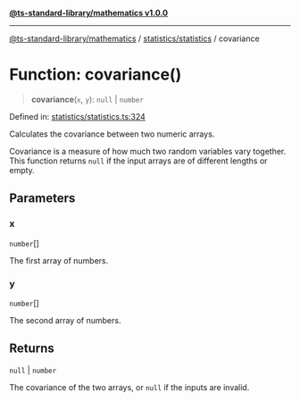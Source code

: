 [**@ts-standard-library/mathematics v1.0.0**](../../../README.md)

***

[@ts-standard-library/mathematics](../../../README.md) / [statistics/statistics](../README.md) / covariance

# Function: covariance()

> **covariance**(`x`, `y`): `null` \| `number`

Defined in: [statistics/statistics.ts:324](https://github.com/gabaudette/ts-stdlib/blob/ea80ba1db09c741e99f8cb19e94e5a29b81b623b/packages/mathematics/src/statistics/statistics.ts#L324)

Calculates the covariance between two numeric arrays.

Covariance is a measure of how much two random variables vary together.
This function returns `null` if the input arrays are of different lengths or empty.

## Parameters

### x

`number`[]

The first array of numbers.

### y

`number`[]

The second array of numbers.

## Returns

`null` \| `number`

The covariance of the two arrays, or `null` if the inputs are invalid.
